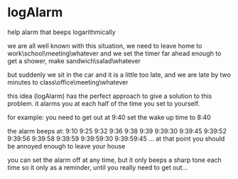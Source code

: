 logAlarm
========

help alarm that beeps logarithmically

we are all well known with this situation, we need to leave home to work\school\meeting\whatever and we set the timer far ahead enough to get a shower, make sandwich\salad\whatever

but suddenly we sit in the car and it is a little too late, and we are late by two minutes to class\office\meeting\whatever

this idea (logAlarm) has the perfect approach to give a solution to this problem.
it alarms you at each half of the time you set to yourself.

for example:
you need to get out at 9:40
set the wake up time to 8:40

the alarm beeps at:
9:10
9:25
9:32
9:36
9:38
9:39
9:39:30
9:39:45
9:39:52
9:39:56
9:39:58
9:39:59
9:39:59:30
9:39:59:45
...
at that point you should be annoyed enough to leave your house

you can set the alarm off at any time, but it only beeps a sharp tone each time so it only as a reminder, until you really need to get out...



